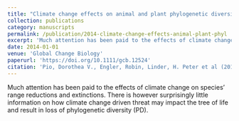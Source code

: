 ```yaml
---
title: "Climate change effects on animal and plant phylogenetic diversity in southern Africa"
collection: publications
category: manuscripts
permalink: /publication/2014-climate-change-effects-animal-plant-phyl
excerpt: 'Much attention has been paid to the effects of climate change on species’ range reductions and extinctions.'
date: 2014-01-01
venue: 'Global Change Biology'
paperurl: 'https://doi.org/10.1111/gcb.12524'
citation: 'Pio, Dorothea V., Engler, Robin, Linder, H. Peter et al (2014). &quot;Climate change effects on animal and plant phylogenetic diversity in southern Africa.&quot; <i>Global Change Biology</i> 20(5).'
---
```


Much attention has been paid to the effects of climate change on species’ range reductions and extinctions.  There is however surprisingly little information on how climate change driven threat may impact the tree of life and result in loss of phylogenetic diversity (PD).
